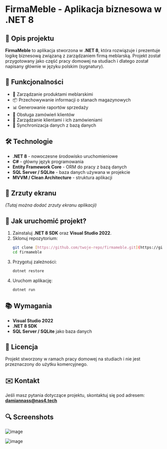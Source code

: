 # FirmaMeble - Aplikacja biznesowa w .NET 8

## 📌 Opis projektu
**FirmaMeble** to aplikacja stworzona w **.NET 8**, która rozwiązuje i prezentuje logikę biznesową związaną z zarządzaniem firmą meblarską. Projekt został przygotowany jako część pracy domowej na studiach i dlatego został napisany głównie w języku polskim (sygnatury).

## 🎯 Funkcjonalności
- 🏢 Zarządzanie produktami meblarskimi
- 📦 Przechowywanie informacji o stanach magazynowych
- 📊 Generowanie raportów sprzedaży
- 📑 Obsługa zamówień klientów
- 👥 Zarządzanie klientami i ich zamówieniami
- 🔄 Synchronizacja danych z bazą danych

## 🛠️ Technologie
- **.NET 8** - nowoczesne środowisko uruchomieniowe
- **C#** - główny język programowania
- **Entity Framework Core** - ORM do pracy z bazą danych
- **SQL Server / SQLite** - baza danych używana w projekcie
- **MVVM / Clean Architecture** - struktura aplikacji

## 📸 Zrzuty ekranu
*(Tutaj można dodać zrzuty ekranu aplikacji)*

## 🚀 Jak uruchomić projekt?

1. Zainstaluj **.NET 8 SDK** oraz **Visual Studio 2022**.
2. Sklonuj repozytorium:
   ```sh
   git clone [https://github.com/twoje-repo/firmameble.git](https://github.com/damiannass88/FirmaMeble.git)
   cd firmameble
   ```
3. Przygotuj zależności:
   ```sh
   dotnet restore
   ```
4. Uruchom aplikację:
   ```sh
   dotnet run
   ```

## 📚 Wymagania
- **Visual Studio 2022**
- **.NET 8 SDK**
- **SQL Server / SQLite** jako baza danych

## 📜 Licencja
Projekt stworzony w ramach pracy domowej na studiach i nie jest przeznaczony do użytku komercyjnego.

## ✉️ Kontakt
Jeśli masz pytania dotyczące projektu, skontaktuj się pod adresem: **damiannass@nas4.tech**

## 🔍 Screenshots
![image](https://github.com/user-attachments/assets/53e2c2c2-49d4-4280-98dd-1ee464c71506)

![image](https://github.com/user-attachments/assets/e428b759-7b4f-4552-b420-0b6e3f2a3278)
